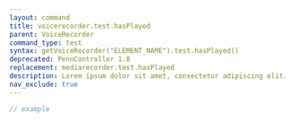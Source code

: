 ```yaml
---
layout: command
title: voicerecorder.test.hasPlayed
parent: VoiceRecorder
command_type: test
syntax: getVoiceRecorder("ELEMENT_NAME").test.hasPlayed()
deprecated: PennController 1.8
replacement: mediarecorder.test.hasPlayed
description: Lorem ipsum dolor sit amet, consectetur adipiscing elit.
nav_exclude: true
---
```


```javascript
// example
```
